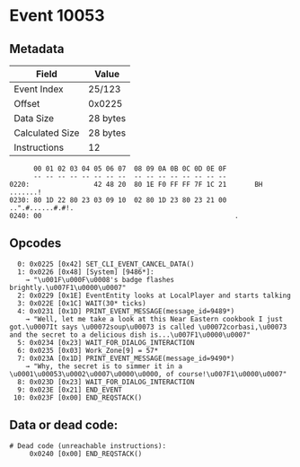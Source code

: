 # Event 10053

## Metadata

| Field           | Value    |
|-----------------|----------|
| Event Index     | 25/123   |
| Offset          | 0x0225   |
| Data Size       | 28 bytes |
| Calculated Size | 28 bytes |
| Instructions    | 12       |

```
      00 01 02 03 04 05 06 07  08 09 0A 0B 0C 0D 0E 0F
      -- -- -- -- -- -- -- --  -- -- -- -- -- -- -- --
0220:                42 48 20  80 1E F0 FF FF 7F 1C 21       BH .......!
0230: 80 1D 22 80 23 03 09 10  02 80 1D 23 80 23 21 00  ..".#......#.#!.
0240: 00                                                .               
```

## Opcodes

```
  0: 0x0225 [0x42] SET_CLI_EVENT_CANCEL_DATA()
  1: 0x0226 [0x48] [System] [9486*]:
    → "\u001F\u000F\u0008's badge flashes brightly.\u007F1\u0000\u0007"
  2: 0x0229 [0x1E] EventEntity looks at LocalPlayer and starts talking
  3: 0x022E [0x1C] WAIT(30* ticks)
  4: 0x0231 [0x1D] PRINT_EVENT_MESSAGE(message_id=9489*)
    → "Well, let me take a look at this Near Eastern cookbook I just got.\u0007It says \u00072soup\u00073 is called \u00072corbasi,\u00073 and the secret to a delicious dish is...\u007F1\u0000\u0007"
  5: 0x0234 [0x23] WAIT_FOR_DIALOG_INTERACTION
  6: 0x0235 [0x03] Work_Zone[9] = 57*
  7: 0x023A [0x1D] PRINT_EVENT_MESSAGE(message_id=9490*)
    → "Why, the secret is to simmer it in a \u0001\u00053\u0002\u0007\u0000\u0000, of course!\u007F1\u0000\u0007"
  8: 0x023D [0x23] WAIT_FOR_DIALOG_INTERACTION
  9: 0x023E [0x21] END_EVENT
 10: 0x023F [0x00] END_REQSTACK()
```

## Data or dead code:

```
# Dead code (unreachable instructions):
     0x0240 [0x00] END_REQSTACK()
```